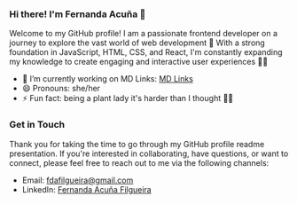 ### Hi there! I'm Fernanda Acuña 👋
Welcome to my GitHub profile! I am a passionate frontend developer on a journey to explore the vast world of web development 🚀 With a strong foundation in JavaScript, HTML, CSS, and React, I'm constantly expanding my knowledge to create engaging and interactive user experiences 👩‍💻 

- 🔭 I’m currently working on MD Links: [MD Links](https://github.com/Fernanda-acuna/DEV004-md-links)
- 😄 Pronouns: she/her
- ⚡ Fun fact: being a plant lady it's harder than I thought 😮‍💨

### Get in Touch
Thank you for taking the time to go through my GitHub profile readme presentation. If you're interested in collaborating, have questions, or want to connect, please feel free to reach out to me via the following channels:

* Email: fdafilgueira@gmail.com
* LinkedIn: [Fernanda Acuña Filgueira](https://www.linkedin.com/in/fernanda-acu%C3%B1a-filgueira-b83942244/)

